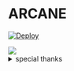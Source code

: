 # ARCANE



[![Deploy](https://www.herokucdn.com/deploy/button.svg)](https://heroku.com/deploy?template=https://github.com/Arcane120/Devil2.0.git)


<img src="https://telegra.ph/file/c93fe3cca630875166788.jpg"/>

<details>

<summary> special thanks </summary>

<b>LEGEND X (@LEGENDX22) A CODER AND HELPER AND FRIEND</b>

<h1>#TEAMLEGEND</h1>

</details>
